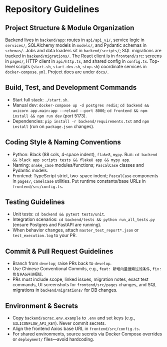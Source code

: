 # Repository Guidelines

## Project Structure & Module Organization
Backend lives in `backend/app`: routes in `api/api_v1/`, service logic in `services/`, SQLAlchemy models in `models/`, and Pydantic schemas in `schemas/`. Jobs and data loaders sit in `backend/scripts/`; SQL migrations are tracked in `backend/migrations/`. The React client is in `frontend/src`: screens in `pages/`, HTTP client in `api/http.ts`, and shared config in `config.ts`. Top-level scripts (`start.sh`, `start-dev.sh`, `stop.sh`) coordinate services in `docker-compose.yml`. Project docs are under `docs/`.

## Build, Test, and Development Commands
- Start full stack: `./start.sh`.
- Manual dev: `docker-compose up -d postgres redis`; `cd backend && uvicorn app.main:app --reload --port 8000`; `cd frontend && npm install && npm run dev` (port 5173).
- Dependencies: `pip install -r backend/requirements.txt` and `npm install` (run on `package.json` changes).

## Coding Style & Naming Conventions
- Python: Black (88 cols, 4-space indent), `flake8`, `mypy`. Run: `cd backend && black app scripts tests && flake8 app && mypy app`.
- Naming: `snake_case` modules/functions; `PascalCase` classes and Pydantic models.
- Frontend: TypeScript strict, two-space indent; `PascalCase` components in `pages/`, `camelCase` utilities. Put runtime constants/base URLs in `frontend/src/config.ts`.

## Testing Guidelines
- Unit tests: `cd backend && pytest tests/unit`.
- Integration scenarios: `cd backend/tests && python run_all_tests.py` (ensure Postgres and FastAPI are running). 
- When behavior changes, attach `master_test_report*.json` or `test_execution.log` to your PR.

## Commit & Pull Request Guidelines
- Branch from `develop`; raise PRs back to `develop`.
- Use Chinese Conventional Commits, e.g., `feat: 新增向量搜索过滤条件`, `fix: 修复RAG评测报错`.
- PRs must include scope, linked issues, migration notes, exact test commands, UI screenshots for `frontend/src/pages` changes, and SQL migrations in `backend/migrations/` for DB changes.

## Environment & Secrets
- Copy `backend/acrac.env.example` to `.env` and set keys (e.g., `SILICONFLOW_API_KEY`). Never commit secrets.
- Align the frontend Axios base URL in `frontend/src/config.ts`.
- For shared environments, source secrets via Docker Compose overrides or `deployment/` files—avoid hardcoding.
